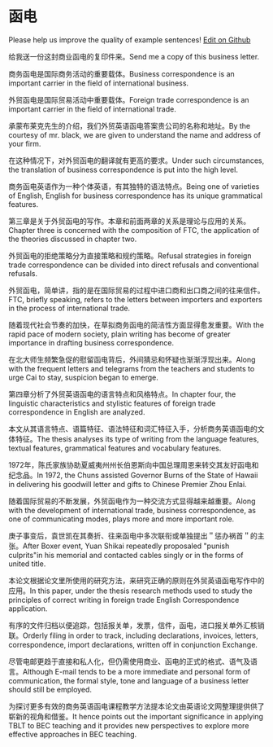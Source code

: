 # 函电

Please help us improve the quality of example sentences! [Edit on Github](https://github.com/jiyushe/jiyu-example-sentence-source/blob/main/chinese/handian.md)

<p><span class="chinese">给我送一份这封商业函电的复印件来。</span><span class="english">Send me a copy of this business letter.</span></p>

<p><span class="chinese">商务函电是国际商务活动的重要载体。</span><span class="english">Business correspondence is an important carrier in the field of international business.</span></p>

<p><span class="chinese">外贸函电是国际贸易活动中重要载体。</span><span class="english">Foreign trade correspondence is an important carrier in the field of international trade.</span></p>

<p><span class="chinese">承蒙布莱克先生的介绍，我们外贸英语函电答案贵公司的名称和地址。</span><span class="english">By the courtesy of mr. black, we are given to understand the name and address of your firm.</span></p>

<p><span class="chinese">在这种情况下，对外贸函电的翻译就有更高的要求。</span><span class="english">Under such circumstances, the translation of business correspondence is put into the high level.</span></p>

<p><span class="chinese">商务函电英语作为一种个体英语，有其独特的语法特点。</span><span class="english">Being one of varieties of English, English for business correspondence has its unique grammatical features.</span></p>

<p><span class="chinese">第三章是关于外贸函电的写作。本章和前面两章的关系是理论与应用的关系。</span><span class="english">Chapter three is concerned with the composition of FTC, the application of the theories discussed in chapter two.</span></p>

<p><span class="chinese">外贸函电的拒绝策略分为直接策略和规约策略。</span><span class="english">Refusal strategies in foreign trade correspondence can be divided into direct refusals and conventional refusals.</span></p>

<p><span class="chinese">外贸函电，简单讲，指的是在国际贸易的过程中进口商和出口商之间的往来信件。</span><span class="english">FTC, briefly speaking, refers to the letters between importers and exporters in the process of international trade.</span></p>

<p><span class="chinese">随着现代社会节奏的加快，在草拟商务函电的简洁性方面显得愈发重要。</span><span class="english">With the rapid pace of modern society, plain writing has become of greater importance in drafting business correspondence.</span></p>

<p><span class="chinese">在北大师生频繁急促的慰留函电背后，外间猜忌和怀疑也渐渐浮现出来。</span><span class="english">Along with the frequent letters and telegrams from the teachers and students to urge Cai to stay, suspicion began to emerge.</span></p>

<p><span class="chinese">第四章分析了外贸英语函电的语言特点和风格特点。</span><span class="english">In chapter four, the linguistic characteristics and stylistic features of foreign trade correspondence in English are analyzed.</span></p>

<p><span class="chinese">本文从其语言特点、语篇特征、语法特征和词汇特征入手，分析商务英语函电的文体特征。</span><span class="english">The thesis analyses its type of writing from the language features, textual features, grammatical features and vocabulary features.</span></p>

<p><span class="chinese">1972年，陈氏家族协助夏威夷州州长伯恩斯向中国总理周恩来转交其友好函电和纪念品。</span><span class="english">In 1972, the Chuns assisted Governor Burns of the State of Hawaii in delivering his goodwill letter and gifts to Chinese Premier Zhou Enlai.</span></p>

<p><span class="chinese">随着国际贸易的不断发展，外贸函电作为一种交流方式显得越来越重要。</span><span class="english">Along with the development of international trade, business correspondence, as one of communicating modes, plays more and more important role.</span></p>

<p><span class="chinese">庚子事变后，袁世凯在其奏折、往来函电中多次联衔或单独提出＂惩办祸首＂的主张。</span><span class="english">After Boxer event, Yuan Shikai repeatedly proposaled "punish culprits"in his memorial and contacted cables singly or in the forms of united title.</span></p>

<p><span class="chinese">本论文根据论文里所使用的研究方法，来研究正确的原则在外贸英语函电写作中的应用。</span><span class="english">In this paper, under the thesis research methods used to study the principles of correct writing in foreign trade English Correspondence application.</span></p>

<p><span class="chinese">有序的文件归档以便追踪，包括报关单，发票，信件，函电，进口报关单外汇核销联。</span><span class="english">Orderly filing in order to track, including declarations, invoices, letters, correspondence, import declarations, written off in conjunction Exchange.</span></p>

<p><span class="chinese">尽管电邮更趋于直接和私人化，但仍需使用商业、函电的正式的格式、语气及语言。</span><span class="english">Although E-mail tends to be a more immediate and personal form of communication, the formal style, tone and language of a business letter should still be employed.</span></p>

<p><span class="chinese">为探讨更多有效的商务英语函电课程教学方法提本论文由英语论文网整理提供供了崭新的视角和借鉴。</span><span class="english">It hence points out the important significance in applying TBLT to BEC teaching and it provides new perspectives to explore more effective approaches in BEC teaching.</span></p>

